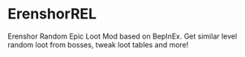 # ErenshorREL
Erenshor Random Epic Loot Mod based on BepInEx. Get similar level random loot from bosses, tweak loot tables and more!
